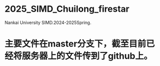 # 2025_SIMD_Chuilong_firestar
Nankai University SIMD.2024-2025Spring.
# 主要文件在master分支下，截至目前已经将服务器上的文件传到了github上。
